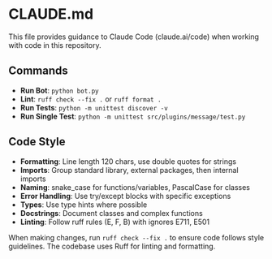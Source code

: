 # CLAUDE.md

This file provides guidance to Claude Code (claude.ai/code) when working with code in this repository.

## Commands
- **Run Bot**: `python bot.py`
- **Lint**: `ruff check --fix .` or `ruff format .`
- **Run Tests**: `python -m unittest discover -v`
- **Run Single Test**: `python -m unittest src/plugins/message/test.py`

## Code Style
- **Formatting**: Line length 120 chars, use double quotes for strings
- **Imports**: Group standard library, external packages, then internal imports
- **Naming**: snake_case for functions/variables, PascalCase for classes
- **Error Handling**: Use try/except blocks with specific exceptions
- **Types**: Use type hints where possible
- **Docstrings**: Document classes and complex functions
- **Linting**: Follow ruff rules (E, F, B) with ignores E711, E501

When making changes, run `ruff check --fix .` to ensure code follows style guidelines. The codebase uses Ruff for linting and formatting.